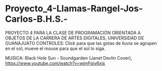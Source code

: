 # Proyecto_4-Llamas-Rangel-Jos-Carlos-B.H.S.-
PROYECTO 4 PARA LA CLASE DE PROGRAMACIÓN ORIENTADA A OBJETOS DE LA CARRERA DE ARTES DIGITALES, UNIVERSIDAD DE GUANAJUATO
CONTROLES: Click para que las gotas de lluvia se agrupen en el sol, mueve el mouse para que el sol lo siga.

MUSICA: Black Hole Sun - Soundgarden (Janet Devlin Cover), https://www.youtube.com/watch?v=wjmFpiv6xjs
